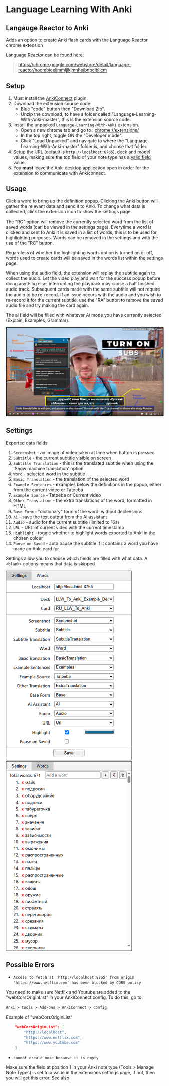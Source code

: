 # Language Learning With Anki

## Langauge Reactor to Anki

Adds an option to create Anki flash cards with the Language Reactor chrome extension

Language Reactor can be found here:
> https://chrome.google.com/webstore/detail/language-reactor/hoombieeljmmljlkjmnheibnpciblicm


## Setup

1) Must install the [AnkiConnect](https://ankiweb.net/shared/info/2055492159) plugin.
2) Download the extension source code: 
    - Blue "code" button then "Download Zip".
    - Unzip the download, to have a folder called "Language-Learning-With-Anki-master", this is the extension source code.
3) Install the unpacked `Language-Learning-With-Anki` extension.
    - Open a new chrome tab and go to : <chrome://extensions/>
    - In the top right, toggle ON the "Developer mode".
    - Click "Load Unpacked" and navigate to where the "Language-Learning-With-Anki-master" folder is, and choose that folder.
4) Setup the URL (default is `http://localhost:8765`), deck and model values, making sure the top field of your note type has a [valid field](#empty-note-error) value.
5) You **must** leave the Anki desktop application open in order for the extension to communicate with Ankiconnect.

## Usage

Click a word to bring up the definition popup. Clicking the Anki button will gather the relevant data and send it to Anki. To change what data is collected, click the extension icon to show the settings page.

The "RC" option will remove the currently selected word from the list of saved words (can be viewed in the settings page). Everytime a word is clicked and sent to Anki it is saved in a list of words, this is to be used for highlighting purposes. Words can be removed in the settings and with the use of the "RC" button.

Regardless of whether the highlighting words option is turned on or off, words used to create cards will be saved in the words list within the settings page.

When using the audio field, the extension will replay the subtitle again to collect the audio. Let the video play and wait for the success popup before doing anything else, interrupting the playback may cause a half finished audio track. Subsequent cards made with the same subtitle will not require the audio to be re-record. If an issue occurs with the audio and you wish to re-record it for the current subtitle, use the "RA" button to remove the saved audio file and try making the card again.

The ai field will be filled with whatever Ai mode you have currently selected (Explain, Examples, Grammar).

![bubble-screenshot](screenshots/fields.PNG)

## Settings

Exported data fields:

 1) `Screenshot` - an image of video taken at time when button is pressed
 2) `Subtitle` - the current subtitle visible on screen
 3) `Subtitle Translation` - this is the translated subtitle when using the 'Show machine translation' option
 4) `Word` - selected word in the subtitle
 5) `Basic Translation` - the translation of the selected word
 6) `Example Sentences` - examples below the definitions in the popup, either from the current video or Tatoeba
 7) `Example Source`  - Tatoeba or Current video
 8) `Other Translation` - the extra translations of the word, formatted in HTML
 9) `Base Form` - "dictionary" form of the word, without declensions
 10) `Ai` - save the text output from the Ai assistant
 11) `Audio` - audio for the current subtitle (limited to 16s)
 12) `URL` - URL of current video with the current timestamp
 13) `Highlight` - toggle whether to highlight words exported to Anki in the chosen colour
 14) `Pause on Saved` - auto pause the subtitle if it contains a word you have made an Anki card for

Settings allow you to choose which fields are filled with what data. A `<blank>` options means that data is skipped

![options-screenshot](/screenshots/settings.png)
![options-screenshot](/screenshots/words.png)

## Possible Errors

- `Access to fetch at 'http://localhost:8765' from origin 'https://www.netflix.com' has been blocked by CORS policy`

You need to make sure Netflix and Youtube are added to the "webCorsOriginList" in your AnkiConnect config. To do this, go to:

`Anki > tools > Add-ons > AnkiConnect > config`

Example of "webCorsOriginList"
```json
    "webCorsOriginList": [
        "http://localhost",
        "https://www.netflix.com",
        "https://www.youtube.com"
    ]
```

- `cannot create note because it is empty`<a id="empty-note-error"></a>

Make sure the field at position 1 in your Anki note type (Tools > Manage Note Types) is set to a value in the extensions settings page, if not, then you will get this error. See [also](https://github.com/ClearlyKyle/Language-Learning-With-Anki/issues/7#issuecomment-2510020695)